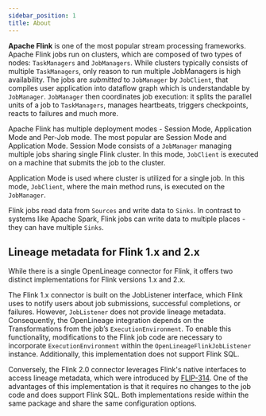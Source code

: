 ```yaml
---
sidebar_position: 1
title: About
---
```


**Apache Flink** is one of the most popular stream processing frameworks. Apache Flink jobs run on clusters,
which are composed of two types of nodes: `TaskManagers` and `JobManagers`. While clusters typically consists of
multiple `TaskManagers`, only reason to run multiple JobManagers is high availability. The jobs are _submitted_
to `JobManager` by `JobClient`, that compiles user application into dataflow graph which is understandable by `JobManager`.
`JobManager` then coordinates job execution: it splits the parallel units of a job
to `TaskManagers`, manages heartbeats, triggers checkpoints, reacts to failures and much more.

Apache Flink has multiple deployment modes - Session Mode, Application Mode and Per-Job mode. The most popular
are Session Mode and Application Mode. Session Mode consists of a `JobManager` managing multiple jobs sharing single
Flink cluster. In this mode, `JobClient` is executed on a machine that submits the job to the cluster.

Application Mode is used where cluster is utilized for a single job. In this mode, `JobClient`, where the main method runs,
is executed on the `JobManager`.

Flink jobs read data from `Sources` and write data to `Sinks`. In contrast to systems like Apache Spark, Flink jobs can write
data to multiple places - they can have multiple `Sinks`.

## Lineage metadata for Flink 1.x and 2.x

While there is a single OpenLineage connector for Flink, it offers two distinct implementations for Flink versions 1.x and 2.x.

The Flink 1.x connector is built on the JobListener interface, which Flink uses to notify users about job submissions, successful completions, or failures. 
However, `JobListener` does not provide lineage metadata. Consequently, the OpenLineage integration depends on the Transformations from the job’s `ExecutionEnvironment`. 
To enable this functionality, modifications to the Flink job code are necessary to incorporate `ExecutionEnvironment` within the `OpenLineageFlinkJobListener` instance. 
Additionally, this implementation does not support Flink SQL.

Conversely, the Flink 2.0 connector leverages Flink's native interfaces to access lineage metadata, which were introduced by [FLIP-314](https://cwiki.apache.org/confluence/display/FLINK/FLIP-314%3A+Support+Customized+Job+Lineage+Listener). 
One of the advantages of this implementation is that it requires no changes to the job code and does support Flink SQL.
Both implementations reside within the same package and share the same configuration options.